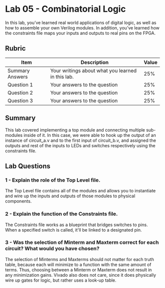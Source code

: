 # Lab 05 - Combinatorial Logic

In this lab, you’ve learned real world applications of digital logic, as well
as how to assemble your own Verilog modules. In addition, you’ve learned how
the constraints file maps your inputs and outputs to real pins on the FPGA.

## Rubric

| Item | Description | Value |
| ---- | ----------- | ----- |
| Summary Answers | Your writings about what you learned in this lab. | 25% |
| Question 1 | Your answers to the question | 25% |
| Question 2 | Your answers to the question | 25% |
| Question 3 | Your answers to the question | 25% |

## Summary

This lab covered implementing a top module and connecting multiple sub-modules inside of it. In this case, we were able to hook up the output of an instance of circuit_a.v and to the first input of circuit_b.v, and assigned the outputs and rest of the inputs to LEDs and switches respectively using the constraints file. 

## Lab Questions

### 1 - Explain the role of the Top Level file.

The Top Level file contains all of the modules and allows you to instantiate and wire up the inputs and outputs of those modules to physical components.

### 2 - Explain the function of the Constraints file.

The Constraints file works as a blueprint that bridges switches to pins. When a specified switch is called, it'll be linked to a designated pin.

### 3 - Was the selection of Minterm and Maxterm correct for each circuit? What would you have chosen?

The selection of Minterms and Maxterms should not matter for each truth table, because each will minimize to a function with the same amount of terms. Thus, choosing between a Minterm or Maxterm does not result in any minimization gains. Vivado also does not care, since it does physically wire up gates for logic, but rather uses a look-up table.

